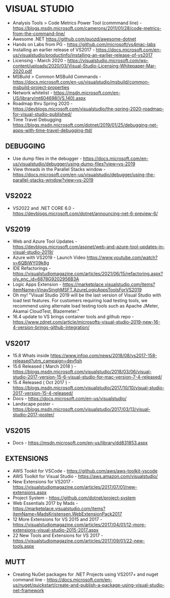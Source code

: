 # VISUAL STUDIO

* Analysis Tools > Code Metrics Power Tool (commmand line) - https://blogs.msdn.microsoft.com/camerons/2011/01/28/code-metrics-from-the-command-line/ 
* Awesome .NET <https://github.com/quozd/awesome-dotnet>
* Hands on Labs from PG - https://github.com/microsoft/vs4mac-labs
* Installing an earlier release of VS2017 - https://docs.microsoft.com/en-us/visualstudio/productinfo/installing-an-earlier-release-of-vs2017
* Licensing - March 2020 - https://visualstudio.microsoft.com/wp-content/uploads/2020/03/Visual-Studio-Licensing-Whitepaper-Mar-2020.pdf
* MSBuild > Common MSBuild Commands - https://docs.microsoft.com/en-us/visualstudio/msbuild/common-msbuild-project-properties
* Network whitelist - https://msdn.microsoft.com/en-US/library/mt604698(VS.140).aspx 
* Roadmap thru Spring 2020 - https://devblogs.microsoft.com/visualstudio/the-spring-2020-roadmap-for-visual-studio-published/
* Time Travel Debugging <https://blogs.msdn.microsoft.com/dotnet/2019/01/25/debugging-net-apps-with-time-travel-debugging-ttd/>

## DEBUGGING

* Use dump files in the debugger - https://docs.microsoft.com/en-us/visualstudio/debugger/using-dump-files?view=vs-2019
* View threads in the Parallel Stacks window - https://docs.microsoft.com/en-us/visualstudio/debugger/using-the-parallel-stacks-window?view=vs-2019

## VS2022

* VS2022 and .NET CORE 6.0 - https://devblogs.microsoft.com/dotnet/announcing-net-6-preview-6/

## VS2019

* Web and Azure Tool Updates - https://devblogs.microsoft.com/aspnet/web-and-azure-tool-updates-in-visual-studio-2019/
* Azure with VS2019 - Launch Video https://www.youtube.com/watch?v=6QBiWY09k8g
* IDE Refactorings - https://visualstudiomagazine.com/articles/2021/06/15/refactoring.aspx?oly_enc_id=6878G9202956B3A
* Logic Apps Extension - https://marketplace.visualstudio.com/items?itemName=VinaySinghMSFT.AzureLogicAppsToolsForVS2019
* Oh my! "Visual Studio 2019 will be the last version of Visual Studio with load test features. For customers requiring load testing tools, we recommend using alternate load testing tools such as Apache JMeter, Akamai CloudTest, Blazemeter."
* 16.4 update to VS brings container tools and github repo - https://www.zdnet.com/article/microsofts-visual-studio-2019-new-16-4-version-brings-github-integration/

## VS2017

* 15.8 Whats inside <https://www.infoq.com/news/2018/08/vs2017-158-released?utm_campaign=devfish>
* 15.6 Released ( March 2018 ) - https://blogs.msdn.microsoft.com/visualstudio/2018/03/06/visual-studio-2017-version-15-6-visual-studio-for-mac-version-7-4-released/
* 15.4 Released ( Oct 2017 ) - https://blogs.msdn.microsoft.com/visualstudio/2017/10/10/visual-studio-2017-version-15-4-released/
* Docs - https://docs.microsoft.com/en-us/visualstudio/
* Landscape poster - https://blogs.msdn.microsoft.com/visualstudio/2017/03/13/visual-studio-2017-poster/

## VS2015

* Docs - https://msdn.microsoft.com/en-us/library/dd831853.aspx

## EXTENSIONS

* AWS Tookit for VSCode - https://github.com/aws/aws-toolkit-vscode
* AWS Toolkit for Visual Studio - https://aws.amazon.com/visualstudio/ 
* New Extensions for VS2017 - https://visualstudiomagazine.com/articles/2017/07/01/new-extensions.aspx
* Project System - https://github.com/dotnet/project-system
* Web Essentials 2017 by Mads - https://marketplace.visualstudio.com/items?itemName=MadsKristensen.WebExtensionPack2017
* 12 More Extensions for VS 2015 and 2017 - https://visualstudiomagazine.com/articles/2017/04/01/12-more-extensions-visual-studio-2015-2017.aspx
* 22 New Tools and Extensions for VS 2017 - https://visualstudiomagazine.com/articles/2017/09/01/22-new-tools.aspx

## MUTT

* Creating NuGet packages for .NET Projects using VS2017+ and nuget command line - https://docs.microsoft.com/en-us/nuget/quickstart/create-and-publish-a-package-using-visual-studio-net-framework
